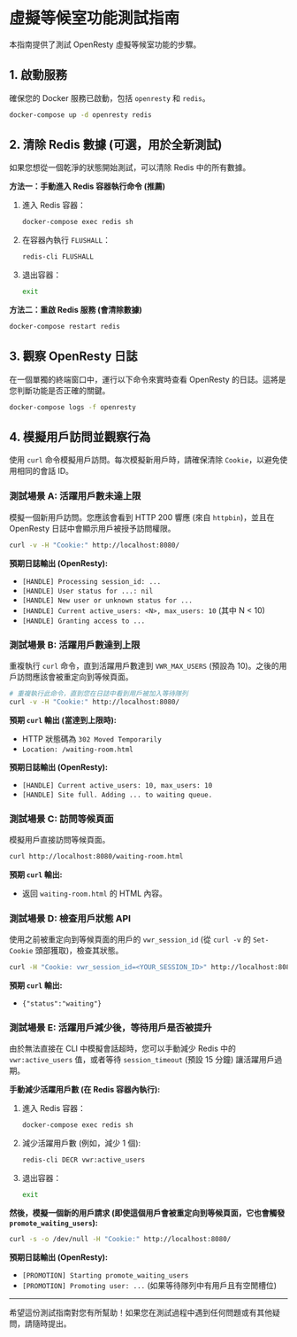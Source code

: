 # 虛擬等候室功能測試指南

本指南提供了測試 OpenResty 虛擬等候室功能的步驟。

## 1. 啟動服務

確保您的 Docker 服務已啟動，包括 `openresty` 和 `redis`。

```bash
docker-compose up -d openresty redis
```

## 2. 清除 Redis 數據 (可選，用於全新測試)

如果您想從一個乾淨的狀態開始測試，可以清除 Redis 中的所有數據。

**方法一：手動進入 Redis 容器執行命令 (推薦)**

1.  進入 Redis 容器：
    ```bash
    docker-compose exec redis sh
    ```
2.  在容器內執行 `FLUSHALL`：
    ```bash
    redis-cli FLUSHALL
    ```
3.  退出容器：
    ```bash
    exit
    ```

**方法二：重啟 Redis 服務 (會清除數據)**

```bash
docker-compose restart redis
```

## 3. 觀察 OpenResty 日誌

在一個單獨的終端窗口中，運行以下命令來實時查看 OpenResty 的日誌。這將是您判斷功能是否正確的關鍵。

```bash
docker-compose logs -f openresty
```

## 4. 模擬用戶訪問並觀察行為

使用 `curl` 命令模擬用戶訪問。每次模擬新用戶時，請確保清除 `Cookie`，以避免使用相同的會話 ID。

### 測試場景 A: 活躍用戶數未達上限

模擬一個新用戶訪問。您應該會看到 HTTP 200 響應 (來自 `httpbin`)，並且在 OpenResty 日誌中會顯示用戶被授予訪問權限。

```bash
curl -v -H "Cookie:" http://localhost:8080/
```

**預期日誌輸出 (OpenResty):**
*   `[HANDLE] Processing session_id: ...`
*   `[HANDLE] User status for ...: nil`
*   `[HANDLE] New user or unknown status for ...`
*   `[HANDLE] Current active_users: <N>, max_users: 10` (其中 N < 10)
*   `[HANDLE] Granting access to ...`

### 測試場景 B: 活躍用戶數達到上限

重複執行 `curl` 命令，直到活躍用戶數達到 `VWR_MAX_USERS` (預設為 10)。之後的用戶訪問應該會被重定向到等候頁面。

```bash
# 重複執行此命令，直到您在日誌中看到用戶被加入等待隊列
curl -v -H "Cookie:" http://localhost:8080/
```

**預期 `curl` 輸出 (當達到上限時):**
*   HTTP 狀態碼為 `302 Moved Temporarily`
*   `Location: /waiting-room.html`

**預期日誌輸出 (OpenResty):**
*   `[HANDLE] Current active_users: 10, max_users: 10`
*   `[HANDLE] Site full. Adding ... to waiting queue.`

### 測試場景 C: 訪問等候頁面

模擬用戶直接訪問等候頁面。

```bash
curl http://localhost:8080/waiting-room.html
```

**預期 `curl` 輸出:**
*   返回 `waiting-room.html` 的 HTML 內容。

### 測試場景 D: 檢查用戶狀態 API

使用之前被重定向到等候頁面的用戶的 `vwr_session_id` (從 `curl -v` 的 `Set-Cookie` 頭部獲取)，檢查其狀態。

```bash
curl -H "Cookie: vwr_session_id=<YOUR_SESSION_ID>" http://localhost:8080/waiting-room/status
```

**預期 `curl` 輸出:**
*   `{"status":"waiting"}`

### 測試場景 E: 活躍用戶減少後，等待用戶是否被提升

由於無法直接在 CLI 中模擬會話超時，您可以手動減少 Redis 中的 `vwr:active_users` 值，或者等待 `session_timeout` (預設 15 分鐘) 讓活躍用戶過期。

**手動減少活躍用戶數 (在 Redis 容器內執行):**

1.  進入 Redis 容器：
    ```bash
    docker-compose exec redis sh
    ```
2.  減少活躍用戶數 (例如，減少 1 個):
    ```bash
    redis-cli DECR vwr:active_users
    ```
3.  退出容器：
    ```bash
    exit
    ```

**然後，模擬一個新的用戶請求 (即使這個用戶會被重定向到等候頁面，它也會觸發 `promote_waiting_users`):**

```bash
curl -s -o /dev/null -H "Cookie:" http://localhost:8080/
```

**預期日誌輸出 (OpenResty):**
*   `[PROMOTION] Starting promote_waiting_users`
*   `[PROMOTION] Promoting user: ...` (如果等待隊列中有用戶且有空閒槽位)

---

希望這份測試指南對您有所幫助！如果您在測試過程中遇到任何問題或有其他疑問，請隨時提出。
